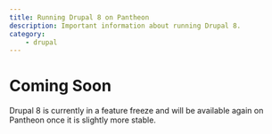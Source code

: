 ```yaml
---
title: Running Drupal 8 on Pantheon
description: Important information about running Drupal 8.
category:
    - drupal
---
```

# Coming Soon

Drupal 8 is currently in a feature freeze and will be available again on Pantheon once it is slightly more stable.

<!--


<p>There&#39;s a lot of excitement about Drupal 8 right now, with a number of key development initiatives underway. Pantheon helps more coders get involved by making it a breeze to set up Drupal 8 sandboxes.</p>


<p><strong>Please note: Drupal 8 is a moving target. Using it on Pantheon requires you to be familiar with the state of core development and ready to make additional changes to get the installation working.</strong></p>


<p><img alt="" src="/source/docs/assets/images/desk_images/36400.png" style="width: 611px; height: 126px; " /></p>


<h2 id="get-the-latest-code">Get the latest code!</h2>
&nbsp;


<p>First of all you&#39;ll need to start with the <strong>Drupal 8 Developer Sandbox</strong> start state for your site. Once that spins up, you&#39;ll want to execute a few handy git commands to make sure you&#39;re fully up to date:</p>


<pre class="terminal">
# Clone the repository from Pantheon
git clone [the git url from the dashboard] drupal-8-sandbox
# Go into your git directory
cd drupal-8-sandbox
# Add drupal.org as a remote upstream
git remote add drupal http://git.drupal.org/project/drupal.git
# Insure you&#39;re up to date with the very latest commits!
git fetch --all
git pull drupal 8.x
# Put it on Pantheon
git push origin master
</pre>


<p><br />
At this point, you&#39;re running on the latest Drupal 8 head. If you were to want to work on a sandbox, you&#39;d then add the info from the Drupal sandbox page. For this example, I&#39;ll use the info from <a href="http://drupal.org/sandbox/johnalbin/1488942">http://drupal.org/sandbox/johnalbin/1488942</a>.</p>


<pre class="terminal">
# Add the sandbox
git remote add mobile_sandbox http://git.drupal.org/sandbox/johnalbin/1488942.git
git fetch --all
# Pull the changes from one of the branches there that I want to test on Pantheon
git pull mobile_sandbox 1468582-mobile-meta-tags
# Put it on Pantheon
git push origin master
</pre>


<p>The git instructions on drupal for creating and applying patches should work as per normal. Just keep in mind that if you&#39;re working off a Pantheon sandbox, the git remote <code>origin</code> is Pantheon and <code>drupal</code> is drupal.org. Happy patching!</p>


<h2 id="installing-drupal-8">Installing</h2>
&nbsp;


<p>Currently you will need to add a &quot;config&quot; directory for the new D8 configuration system. We&#39;re working on making this easier and set up to support git-managed configuration. For now, this command will work form your local installation:</p>


<pre class="terminal">
sftp -oPort=2222 dev.[site-uuid]@appserver.dev.[site-uuid].drush.in
sftp&gt; cd files
sftp&gt; mkdir config
</pre>


<p>Where <code>site uuid</code> is the long unique string that identifies your site&#39;s dashboard after the /sites part (e.g. <code>sites/<strong>34983d44-e913-4279-bdba-ca14de457b61</strong></code>). Your install should then proceed.</p>


<p>Hit <core>/core/install.php to run the installer.</core></p>


<h2 id="troubleshooting">Troubleshooting</h2>


<p>It&#39;s quite possible that at this point the installation isn&#39;t working. We are working on collecting known issues, but since core is constantly evolving we can&#39;t guarantee a specific path to making the installation work. Stay tuned for updates on this as core stabilizes.</p>


<p>At this point you should feel free to dive in and start hacking!</p>
-->
